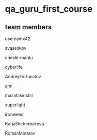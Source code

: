 # qa_guru_first_course

## team members

usernamx42

svasenkov

cheshi-mantu

cyberlife

AndreyFortunatov

ami

mazafakinshit

superlight

ironweed

KatjaShcherbakova

RomanMinarov
